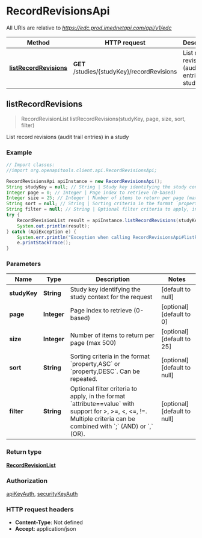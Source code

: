 # RecordRevisionsApi

All URIs are relative to *https://edc.prod.imednetapi.com/api/v1/edc*

Method | HTTP request | Description
------------- | ------------- | -------------
[**listRecordRevisions**](RecordRevisionsApi.md#listRecordRevisions) | **GET** /studies/{studyKey}/recordRevisions | List record revisions (audit trail entries) in a study



## listRecordRevisions

> RecordRevisionList listRecordRevisions(studyKey, page, size, sort, filter)

List record revisions (audit trail entries) in a study

### Example

```java
// Import classes:
//import org.openapitools.client.api.RecordRevisionsApi;

RecordRevisionsApi apiInstance = new RecordRevisionsApi();
String studyKey = null; // String | Study key identifying the study context for the request
Integer page = 0; // Integer | Page index to retrieve (0-based)
Integer size = 25; // Integer | Number of items to return per page (max 500)
String sort = null; // String | Sorting criteria in the format `property,ASC` or `property,DESC`. Can be repeated.
String filter = null; // String | Optional filter criteria to apply, in the format `attribute==value` with support for >, >=, <, <=, !=. Multiple criteria can be combined with `;` (AND) or `,` (OR).
try {
    RecordRevisionList result = apiInstance.listRecordRevisions(studyKey, page, size, sort, filter);
    System.out.println(result);
} catch (ApiException e) {
    System.err.println("Exception when calling RecordRevisionsApi#listRecordRevisions");
    e.printStackTrace();
}
```

### Parameters


Name | Type | Description  | Notes
------------- | ------------- | ------------- | -------------
 **studyKey** | **String**| Study key identifying the study context for the request | [default to null]
 **page** | **Integer**| Page index to retrieve (0-based) | [optional] [default to 0]
 **size** | **Integer**| Number of items to return per page (max 500) | [optional] [default to 25]
 **sort** | **String**| Sorting criteria in the format &#x60;property,ASC&#x60; or &#x60;property,DESC&#x60;. Can be repeated. | [optional] [default to null]
 **filter** | **String**| Optional filter criteria to apply, in the format &#x60;attribute&#x3D;&#x3D;value&#x60; with support for &gt;, &gt;&#x3D;, &lt;, &lt;&#x3D;, !&#x3D;. Multiple criteria can be combined with &#x60;;&#x60; (AND) or &#x60;,&#x60; (OR). | [optional] [default to null]

### Return type

[**RecordRevisionList**](RecordRevisionList.md)

### Authorization

[apiKeyAuth](../README.md#apiKeyAuth), [securityKeyAuth](../README.md#securityKeyAuth)

### HTTP request headers

- **Content-Type**: Not defined
- **Accept**: application/json

